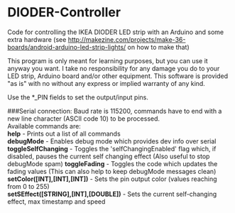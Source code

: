 # DIODER-Controller
Code for controlling the IKEA DIODER LED strip with an Arduino and some extra hardware
(see http://makezine.com/projects/make-36-boards/android-arduino-led-strip-lights/ on how to make that)  
  
This program is only meant for learning purposes, but you can use it anyway you want. I take no responsibility for any damage you do to your LED strip, Arduino board and/or other equipment.
This software is provided "as is" with no without any express or implied warranty of any kind.  
  
Use the *_PIN fields to set the output/input pins.

###Serial connection:
Baud rate is 115200, commands have to end with a new line character (ASCII code 10) to be processed.  
Available commands are:  
	**help**									-	Prints out a list of all commands  
	**debugMode**								-	Enables debug mode which provides dev info over serial  
	**toggleSelfChanging**						-	Toggles the 'selfChangingEnabled' flag which, if disabled, pauses the current self changing effect (Also useful to stop debugMode spam)
	**toggleFading**							-	Toggles the code which updates the fading values  (This can also help to keep debugMode messages clean)
	**setColor([INT],[INT],[INT])**				-	Sets the pin output color (values reaching from 0 to 255)  
	**setSEffect([STRING],[INT],[DOUBLE])**		-	Sets the current self-changing effect, max timestamp and speed  